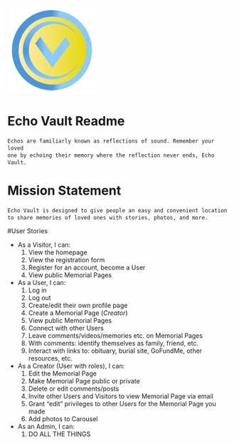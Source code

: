 ![Echo Vault](echovaultlogo.png)

# Echo Vault Readme
    Echos are familiarly known as reflections of sound. Remember your loved
    one by echoing their memory where the reflection never ends, Echo Vault.

# Mission Statement
    Echo Vault is designed to give people an easy and convenient location 
    to share memories of loved ones with stories, photos, and more.
    
#User Stories
 - As a Visitor, I can:
   1. View the homepage
   2. View the registration form
   3. Register for an account, become a User
   4. View public Memorial Pages
 - As a User, I can:
   1. Log in
   2. Log out
   3. Create/edit their own profile page
   4. Create a Memorial Page (*Creator*)
   5. View public Memorial Pages
   6. Connect with other Users
   7. Leave comments/videos/memories etc. on Memorial Pages
   8. With comments: identify themselves as family, friend, etc.
   9. Interact with links to: obituary, burial site, GoFundMe, other resources, etc.
 - As a Creator (User with roles), I can:
   1. Edit the Memorial Page
   2. Make Memorial Page public or private
   3. Delete or edit comments/posts
   4. Invite other Users and Visitors to view Memorial Page via email
   5. Grant “edit” privileges to other Users for the Memorial Page you made
   6. Add photos to Carousel
 - As an Admin, I can:
   1. DO ALL THE THINGS


    
    
